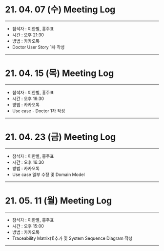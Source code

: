 # 21. 04. 07 (수) Meeting Log

---
- 참석자 : 이한별, 홍주표
- 시간 : 오후 21:30
- 방법 : 카카오톡
- Doctor User Story 1차 작성
---


# 21. 04. 15 (목) Meeting Log

---
- 참석자 : 이한별, 홍주표
- 시간 : 오후 16:30
- 방법 : 카카오톡
- Use case - Doctor 1차 작성
--- 

# 21. 04. 23 (금) Meeting Log

---
- 참석자 : 이한별, 홍주표
- 시간 : 오후 16:30
- 방법 : 카카오톡
- Use case 일부 수정 및 Domain Model 
--- 

# 21. 05. 11 (월) Meeting Log

---
- 참석자 : 이한별, 홍주표
- 시간 : 오후 15:00
- 방법 : 카카오톡
- Traceability Matrix(1)추가 및 System Sequence Diagram 작성
--- 
